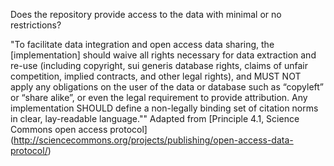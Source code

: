 Does the repository provide access to the data with minimal or no restrictions?

 "To facilitate data integration and open access data sharing, the [implementation] should waive all rights necessary for data extraction and re-use (including copyright, sui generis database rights, claims of unfair competition, implied contracts, and other legal rights), and MUST NOT apply any obligations on the user of the data or database such as “copyleft” or “share alike”, or even the legal requirement to provide attribution. Any implementation SHOULD define a non-legally binding set of citation norms in clear, lay-readable language.""  Adapted from [Principle 4.1, Science Commons open access protocol] (http://sciencecommons.org/projects/publishing/open-access-data-protocol/)

